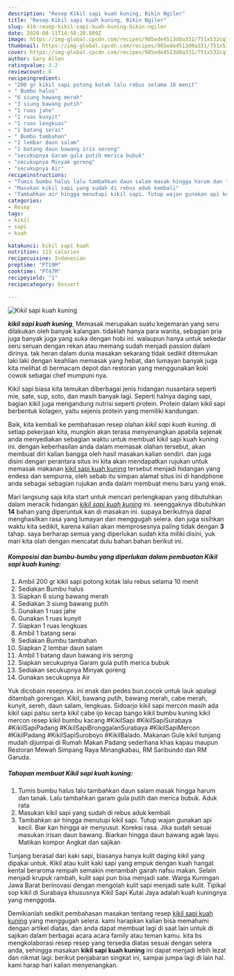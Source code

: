 ```yaml
---
description: "Resep Kikil sapi kuah kuning, Bikin Ngiler"
title: "Resep Kikil sapi kuah kuning, Bikin Ngiler"
slug: 416-resep-kikil-sapi-kuah-kuning-bikin-ngiler
date: 2020-08-11T14:58:20.889Z
image: https://img-global.cpcdn.com/recipes/985ede4513d0a331/751x532cq70/kikil-sapi-kuah-kuning-foto-resep-utama.jpg
thumbnail: https://img-global.cpcdn.com/recipes/985ede4513d0a331/751x532cq70/kikil-sapi-kuah-kuning-foto-resep-utama.jpg
cover: https://img-global.cpcdn.com/recipes/985ede4513d0a331/751x532cq70/kikil-sapi-kuah-kuning-foto-resep-utama.jpg
author: Gary Allen
ratingvalue: 3.2
reviewcount: 8
recipeingredient:
- "200 gr kikil sapi potong kotak lalu rebus selama 10 menit"
- " Bumbu halus"
- "6 siung bawang merah"
- "3 siung bawang putih"
- "1 ruas jahe"
- "1 ruas kunyit"
- "1 ruas lengkuas"
- "1 batang serai"
- " Bumbu tambahan"
- "2 lembar daun salam"
- "1 batang daun bawang iris serong"
- "secukupnya Garam gula putih merica bubuk"
- "secukupnya Minyak goreng"
- "secukupnya Air"
recipeinstructions:
- "Tumis bumbu halus lalu tambahkan daun salam masak hingga harum dan tanak. Lalu tambahkan garam gula putih dan merica bubuk. Aduk rata"
- "Masukan kikil sapi yang sudah di rebus aduk kembali"
- "Tambahkan air hingga menutupi kikil sapi. Tutup wajan gunakan api kecil. Biar kan hingga air menyusut. Koreksi rasa. Jika sudah sesuai masukan irisan daun bawang. Biarkan hingga daun bawang agak layu. Matikan kompor Angkat dan sajikan"
categories:
- Resep
tags:
- kikil
- sapi
- kuah

katakunci: kikil sapi kuah 
nutrition: 113 calories
recipecuisine: Indonesian
preptime: "PT19M"
cooktime: "PT47M"
recipeyield: "1"
recipecategory: Dessert

---
```



![Kikil sapi kuah kuning](https://img-global.cpcdn.com/recipes/985ede4513d0a331/751x532cq70/kikil-sapi-kuah-kuning-foto-resep-utama.jpg)

<b><i>kikil sapi kuah kuning</i></b>, Memasak merupakan suatu kegemaran yang seru dilakukan oleh banyak kalangan. tidaklah hanya para wanita, sebagian pria juga banyak juga yang suka dengan hobi ini. walaupun hanya untuk sekedar seru seruan dengan rekan atau memang sudah menjadi passion dalam dirinya. tak heran dalam dunia masakan sekarang tidak sedikit ditemukan laki laki dengan keahlian memasak yang hebat, dan lumayan banyak juga kita melihat di bermacam depot dan restoran yang menggunakan koki cowok sebagai chef mumpuni nya.

Kikil sapi biasa kita temukan diberbagai jenis hidangan nusantara seperti mie, sate, sup, soto, dan masih banyak lagi. Seperti halnya daging sapi, bagian kikil juga mengandung nutrisi seperti protein. Protein dalam kikil sapi berbentuk kolagen, yaitu sejenis protein yang memiliki kandungan.

Baik, kita kembali ke pembahasan resep olahan <i>kikil sapi kuah kuning</i>. di setiap pekerjaan kita, mungkin akan terasa menyenangkan apabila sejenak anda menyediakan sebagian waktu untuk membuat kikil sapi kuah kuning ini. dengan keberhasilan anda dalam memasak olahan tersebut, akan membuat diri kalian bangga oleh hasil masakan kalian sendiri. dan juga disini dengan perantara situs ini kita akan mendapatkan rujukan untuk memasak makanan <u>kikil sapi kuah kuning</u> tersebut menjadi hidangan yang endess dan sempurna, oleh sebab itu simpan alamat situs ini di handphone anda sebagai sebagian rujukan anda dalam membuat menu baru yang enak.


Mari langsung saja kita start untuk mencari perlengkapan yang dibutuhkan dalam meracik hidangan <u><i>kikil sapi kuah kuning</i></u> ini. seenggaknya dibutuhkan <b>14</b> bahan yang diperuntuk kan di masakan ini. supaya berikutnya dapat menghasilkan rasa yang lumayan dan menggugah selera. dan juga sisihkan waktu kita sedikit, karena kalian akan memprosesnya paling tidak dengan <b>3</b> tahap. saya berharap semua yang diperlukan sudah kita miliki disini, yuk mari kita olah dengan mencatat dulu bahan bahan berikut ini.

<!--inarticleads1-->

##### Komposisi dan bumbu-bumbu yang diperlukan dalam pembuatan Kikil sapi kuah kuning:

1. Ambil 200 gr kikil sapi potong kotak lalu rebus selama 10 menit
1. Sediakan  Bumbu halus
1. Siapkan 6 siung bawang merah
1. Sediakan 3 siung bawang putih
1. Gunakan 1 ruas jahe
1. Gunakan 1 ruas kunyit
1. Siapkan 1 ruas lengkuas
1. Ambil 1 batang serai
1. Sediakan  Bumbu tambahan
1. Siapkan 2 lembar daun salam
1. Ambil 1 batang daun bawang iris serong
1. Siapkan secukupnya Garam gula putih merica bubuk
1. Sediakan secukupnya Minyak goreng
1. Gunakan secukupnya Air


Yuk dicobain resepnya. ini enak dan pedes bun.cocok untuk lauk apalagi ditambah gorengan. Kikil, bawang putih, bawang merah, cabe merah, kunyit, sereh, daun salam, lengkuas. Sidoarjo kikil sapi mercon masih ada kikil sapi palsu serta kikil cabe ijo kecap bango kikil bumbu kuning kikil mercon resep kikil bumbu kacang #KikilSapi #KikilSapiSurabaya #KikilSapiPadang #KikilSapiBronggalanSurabaya #KikilSapiMercon #KikilPadang #KikilSapiSuroboyo #KikilBalado. Makanan Gule kikil tunjang mudah dijumpai di Rumah Makan Padang sederhana khas kapau maupun Restoran Mewah Simpang Raya Minangkabau, RM Saribundo dan RM Garuda. 

<!--inarticleads2-->

##### Tahapan membuat Kikil sapi kuah kuning:

1. Tumis bumbu halus lalu tambahkan daun salam masak hingga harum dan tanak. Lalu tambahkan garam gula putih dan merica bubuk. Aduk rata
1. Masukan kikil sapi yang sudah di rebus aduk kembali
1. Tambahkan air hingga menutupi kikil sapi. Tutup wajan gunakan api kecil. Biar kan hingga air menyusut. Koreksi rasa. Jika sudah sesuai masukan irisan daun bawang. Biarkan hingga daun bawang agak layu. Matikan kompor Angkat dan sajikan


Tunjang berasal dari kaki sapi, biasanya hanya kulit daging kikil yang dipakai untuk. Kikil atau kulit kaki sapi yang empuk dengan kuah hangat kental beraroma rempah semakin menambah gairah nafsu makan. Selain menjadi krupuk rambah, kulit sapi pun bisa menjadi sate. Warga Kuningan Jawa Barat berinovasi dengan mengolah kulit sapi menjadi sate kulit. Tipikal sop kikil di Surabaya khususnya Kikil Sapi Kutai Jaya adalah kuah kuningnya yang menggoda. 

Demikianlah sedikit pembahasan masakan tentang resep <u>kikil sapi kuah kuning</u> yang menggugah selera. kami harapkan kalian bisa memahami dengan artikel diatas, dan anda dapat membuat lagi di saat lain untuk di sajikan dalam berbagai acara acara family atau teman kamu. kita bs mengkolaborasi resep resep yang tersedia diatas sesuai dengan selera anda, sehingga masakan <b>kikil sapi kuah kuning</b> ini dapat menjadi lebih lezat dan nikmat lagi. berikut penjabaran singkat ini, sampai jumpa lagi di lain hal. kami harap hari kalian menyenangkan.

